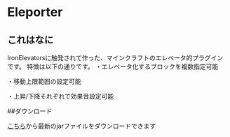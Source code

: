 # Eleporter

## これはなに

IronElevatorsに触発されて作った、マインクラフトのエレベータ的プラグインです。
特徴は以下の通りです。
・エレベータ化するブロックを複数指定可能

・移動上限範囲の設定可能

・上昇/下降それぞれで効果音設定可能

##ダウンロード

[こちら](https://github.com/nuIlpointer/Eleporter/releases)から最新のjarファイルをダウンロードできます
